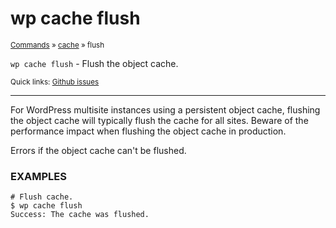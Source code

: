 # wp cache flush

<small>[Commands](/commands/) &raquo; [cache](/commands/cache/) &raquo; flush</small>

`wp cache flush` - Flush the object cache.

<small>Quick links: <a href="https://github.com/wp-cli/wp-cli/issues?q=is%3Aopen+label%3Acommand%3Acache-flush+sort%3Aupdated-desc">Github issues</a></small>

<hr />

For WordPress multisite instances using a persistent object cache,
flushing the object cache will typically flush the cache for all sites.
Beware of the performance impact when flushing the object cache in
production.

Errors if the object cache can't be flushed.

### EXAMPLES

    # Flush cache.
    $ wp cache flush
    Success: The cache was flushed.



